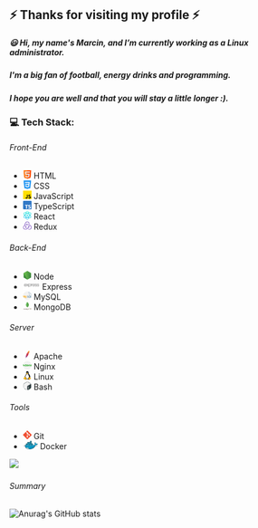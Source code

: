 ## ⚡ Thanks for visiting my profile ⚡
##### 😃 Hi, my name's Marcin, and I’m currently working as a Linux administrator.
##### I'm a big fan of football, energy drinks and programming.
#####  I hope you are well and that you will stay a little longer :).

### 💻 Tech Stack:
###### Front-End
* <img src="https://github.com/Mattarek/Mattarek/blob/main/assets/html.png?raw=true" alt="HTML emoji" height="15"/> HTML
* <img src="https://github.com/Mattarek/Mattarek/blob/main/assets/css-3.png?raw=true" alt="CSS emoji" height="15"/> CSS
* <img src="https://github.com/Mattarek/Mattarek/blob/main/assets/js.png?raw=true" alt="JS emoji" height="15"/> JavaScript
* <img src="https://github.com/Mattarek/Mattarek/blob/main/assets/typescript.png?raw=true" alt="TS emoji" height="15"/> TypeScript
* <img src="https://github.com/Mattarek/Mattarek/blob/main/assets/react.png" alt="React emoji" height="15"/> React
* <img src="https://github.com/Mattarek/Mattarek/blob/main/assets/redux.png" alt="Redux emoji" height="15"/> Redux

###### Back-End
* <img src="https://github.com/Mattarek/Mattarek/blob/main/assets/node-js.png?raw=true" alt="Node emoji" height="15"/> Node
* <img src="https://raw.githubusercontent.com/Mattarek/Mattarek/main/assets/expressjs.webp" alt="Express emoji" height="15"/> Express
* <img src="https://github.com/Mattarek/Mattarek/blob/main/assets/mysql.png?raw=true" alt="MySQL emoji" height="15"/> MySQL
* <img src="https://github.com/Mattarek/Mattarek/blob/main/assets/MongoDB.png?raw=true" alt="MongoDB emoji" height="15"/> MongoDB

###### Server
* <img src="https://github.com/Mattarek/Mattarek/blob/main/assets/apache.png?raw=true" alt="Apache emoji" height="15"/> Apache
* <img src="https://github.com/Mattarek/Mattarek/blob/main/assets/nginx.png?raw=true" alt="Nginx emoji" height="15"/> Nginx
* <img src="https://github.com/Mattarek/Mattarek/blob/main/assets/linux.png?raw=true" alt="Linux emoji" height="15"/> Linux
* <img src="https://github.com/Mattarek/Mattarek/blob/main/assets/gnu-bash.png?raw=true" alt="Bash emoji" height="15"/> Bash

###### Tools
* <img src="https://github.com/Mattarek/Mattarek/blob/main/assets/Git-Icon-1788C.png?raw=true" alt="Apache emoji" height="15"/> Git
* <img src="https://github.com/Mattarek/Mattarek/blob/main/assets/Docker_(container_engine)_logo.png?raw=true" alt="Nginx emoji" height="15"/> Docker

[![](https://visitcount.itsvg.in/api?id=Mattarek&label=Profile%20Views&color=0&icon=5&pretty=false)](https://visitcount.itsvg.in)

###### Summary
![Anurag's GitHub stats](https://github-readme-stats.vercel.app/api?username=Mattarek&show_icons=true&theme=radical)
